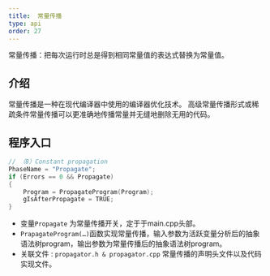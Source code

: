 ```yaml
---
title:  常量传播
type: api
order: 27
---
```

常量传播：把每次运行时总是得到相同常量值的表达式替换为常量值。

## 介绍

常量传播是一种在现代编译器中使用的编译器优化技术。 高级常量传播形式或稀疏条件常量传播可以更准确地传播常量并无缝地删除无用的代码。

## 程序入口

```c++
// （8）Constant propagation
PhaseName = "Propagate";
if (Errors == 0 && Propagate)
{
    Program = PropagateProgram(Program);
    gIsAfterPropagate = TRUE;
}

```
-	变量`Propagate` 为常量传播开关，定于于main.cpp头部。
-	`PrapagateProgram(…)`函数实现常量传播，输入参数为活跃变量分析后的抽象语法树program，输出参数为常量传播后的抽象语法树program。
-	关联文件 : `propagator.h & propagator.cpp` 常量传播的声明头文件以及代码实现文件。
